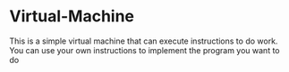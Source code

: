 # Virtual-Machine
This is a simple virtual machine that can execute instructions to do work. You can use your own instructions to implement the program you want to do
